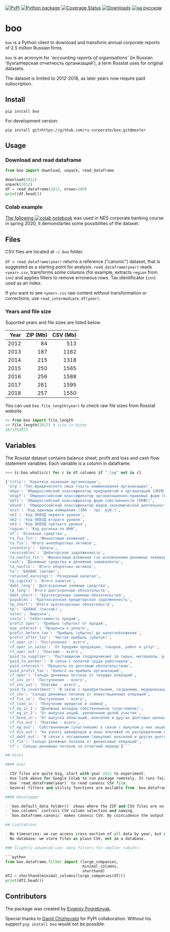 [![PyPI](https://img.shields.io/pypi/v/boo.svg)](https://pypi.python.org/pypi/boo/#history)
[![Python package](https://github.com/ru-corporate/boo/actions/workflows/.action.yml/badge.svg)](https://github.com/ru-corporate/boo/actions/workflows/.action.yml)
[![Coverage Status](https://coveralls.io/repos/github/ru-corporate/boo/badge.svg?branch=master&service=github)](https://coveralls.io/github/ru-corporate/boo?branch=master)
[![Downloads](https://pepy.tech/badge/boo)](https://pepy.tech/project/boo)
[![на русском](https://img.shields.io/badge/README-%D1%80%D1%83%D1%81%D1%81%D0%BA%D0%B8%D0%B9-blue)](README.ru.md)

# boo

`boo` is a Python client to download and transform annual corporate reports of 2.5 million Russian firms.

`boo` is an acronym for _'accounting reports of organisations'_ (in Russian 'бухгалтерская отчетность организаций'),
a term Rosstat uses for original datasets.

The dataset is limited to 2012-2018, as later years now require paid subscription.

## Install

```
pip install boo
```

For development version:

```
pip install git+https://github.com/ru-corporate/boo.git@master
```

## Usage

### Download and read dataframe

```python
from boo import download, unpack, read_dataframe

download(2012)
unpack(2012)
df = read_dataframe(2012, nrows=100)
print(df.head())
```

### Colab example 

 [The following ![colab](https://img.shields.io/badge/colab-launch-blue.svg) notebook][nes2020]
 was used in NES corporate banking course in spring 2020, it demonstartes some possibilites of the dataset.

[nes2020]: https://colab.research.google.com/drive/1ndEekNo9V2rjNuLWdeWfT9b4pdJqjlWk#scrollTo=UsdxxSKTP7Io

## Files

CSV files are located at `~/.boo` folder. 

`df = read_dataframe(year)` returns a reference ("canonic") dataset, that is suggested as a starting point for analysis. `read_dataframe(year)` reads `<year>.csv`, transforms some columns (for example, extracts `region` from `inn`) and applies filters to remove erroneous rows. Tax identificator (`inn`) used as an index.

If you want to see `<year>.csv` raw content without transformation or corrections, use `read_intermediate_df(year)`. 

### Years and file size

Suported years and file sizes are listed below. 


|   Year |   ZIP (Mb) |   CSV (Mb) |
|-------:|-----------:|-----------:|
|   2012 |         84 |        513 |
|   2013 |        187 |       1162 |
|   2014 |        215 |       1318 |
|   2015 |        250 |       1565 |
|   2016 |        256 |       1588 |
|   2017 |        261 |       1595 |
|   2018 |        257 |       1550 |


You can use `boo.file_length(year)` to check raw file sizes from Rosstat website. 

```python
>> from boo import file_length
>> file_length(2017) # size in bytes
1671752977
```

## Variables

The Rosstat dataset contains balance sheet, profit and loss and cash flow statement variables. Each variable is a column in dataframe. 

```python
>>> {c:boo.whatis(c) for c in df.columns if "_lag" not in c}

{'title': 'Короткое название организации',
 'org': 'Тип юридического лица (часть наименования организации)',
 'okpo': 'Общероссийский классификатор предприятий и организаций (ОКПО)',
 'okopf': 'Общероссийский классификатор организационно-правовых форм (ОКОПФ)',
 'okfs': 'Общероссийский классификатор форм собственности (ОКФС)',
 'okved': 'Общероссийский классификатор видов экономической деятельности (ОКВЭД)',
 'unit': 'Код единицы измерения (384 - тыс. руб.)',
 'ok1': 'Код ОКВЭД первого уровня',
 'ok2': 'Код ОКВЭД второго уровня',
 'ok3': 'Код ОКВЭД третьего уровня',
 'region': 'Код региона по ИНН',
 'of': 'Основные средства',
 'ta_fix_fin': 'Финансовые вложения',
 'ta_fix': 'Итого внеоборотных активов',
 'inventory': 'Запасы',
 'receivables': 'Дебиторская задолженность',
 'ta_nonfix_fin': 'Финансовые вложения (за исключением денежных эквивалентов)',
 'cash': 'Денежные средства и денежные эквиваленты',
 'ta_nonfix': 'Итого оборотных активов',
 'ta': 'БАЛАНС (актив)',
 'retained_earnings': 'Резервный капитал',
 'tp_capital': 'Итого капитал',
 'debt_long': 'Долгосрочные заемные средства',
 'tp_long': 'Итого долгосрочных обязательств',
 'debt_short': 'Краткосрочные заемные обязательства',
 'payables': 'Краткосрочная кредиторская задолженность',
 'tp_short': 'Итого краткосрочных обязательств',
 'tp': 'БАЛАНС (пассив)',
 'sales': 'Выручка',
 'costs': 'Себестоимость продаж',
 'profit_oper': 'Прибыль (убыток) от продаж',
 'exp_interest': 'Проценты к уплате',
 'profit_before_tax': 'Прибыль (убыток) до налогообложения',
 'profit_after_tax': 'Чистая прибыль (убыток)',
 'cf_oper_in': 'Поступления - всего',
 'cf_oper_in_sales': 'От продажи продукции, товаров, работ и услуг',
 'cf_oper_out': 'Платежи - всего',
 'paid_to_supplier': 'Поставщикам (подрядчикам) за сырье, материалы, работы, услуги',
 'paid_to_worker': 'В связи с оплатой труда работников',
 'paid_interest': 'Проценты по долговым обязательствам',
 'paid_profit_tax': 'Налога на прибыль организаций',
 'cf_oper': 'Сальдо денежных потоков от текущих операций',
 'cf_inv_in': 'Поступления - всего',
 'cf_inv_out': 'Платежи - всего',
 'paid_fa_investment': 'В связи с приобретением, созданием, модернизацией, реконструкцией и подготовкой к использованию внеоборотны активов',
 'cf_inv': 'Сальдо денежных потоков от инвестиционных операций',
 'cf_fin_in': 'Поступления - всего',
 'cf_loan_in': 'Получение кредитов и займов',
 'cf_eq_in_1': 'Денежных вкладов собственников (участников)',
 'cf_eq_in_2': 'От выпуска акций, увеличения долей участия',
 'cf_bond_in': 'От выпуска облигаций, векселей и других долговых ценных бумаг и др.',
 'cf_fin_out': 'Платежи - всего',
 'cf_eq_out': 'Собственникам (участникам) в связи с выкупом у них акций (долей участия) организации или их выходом из состава участников',
 'cf_div_out': 'На уплату дивидендов и иных платежей по распределению прибыли в пользу собственников (участников)',
 'cf_debt_out': 'В связи с погашением (выкупом) векселей и других долговы ценных бумаг, возврат кредитов и займов',
 'cf_fin': 'Сальдо денежных потоков от финансовых операций',
 'cf': 'Сальдо денежных потоков за отчетный период'}```

## Hints

#### User

- CSV files are quite big, start with year 2012 to experiment.
- Use link above for Google Colab to run package remotely. It runs fairly quickly.
- Use `read_dataframe(year)` to read canonic CSV file. 
- Several filters and utility functions are avilable from `boo.dataframe.filter` and `boo.dataframe.util`.

#### Developper

- `boo.default_data_folder()` shows where the ZIP and CSV files are on a computer.
- `boo.columns` controls CSV column selection and naming.
- `boo.dataframe.canonic` makes canonic CSV. By coincidence the output has same number of columns as `<year>.csv`, but the columns are indeed different as some columns are added and some removed.

## Limitations

- No timeseries: we can access cross-section of all data by year, but not several years of data by each firm. 
- No database: we store files as plain CSV, not in a database.

### Slightly advanced use: data filters for smaller subsets

```python
from boo.dataframe.filter import (large_companies, 
                                  minimal_columns, 
                                  shorthand)
df2 = shorthand(minimal_columns(large_companies(df)))
print(df2.head())
```

## Contributors

The package was created by [Evgeniy Pogrebnyak](https://github.com/epogrebnyak).

Special thanks to [Daniil Chizhevskij](https://daniilchizhevskij.ml/) for PyPI collaboration. Without his support `pip install boo` would not be possible.
